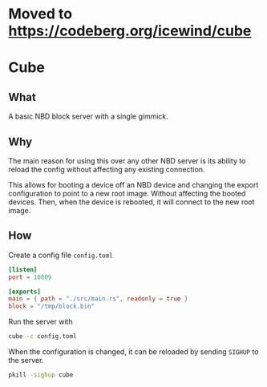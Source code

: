 # Moved to https://codeberg.org/icewind/cube

# Cube

## What

A basic NBD block server with a single gimmick.

## Why

The main reason for using this over any other NBD server is its ability to reload the config without affecting any existing connection.

This allows for booting a device off an NBD device and changing the export configuration to point to a new root image. Without affecting the booted devices.
Then, when the device is rebooted, it will connect to the new root image.

## How

Create a config file `config.toml`

```toml
[listen]
port = 10809

[exports]
main = { path = "./src/main.rs", readonly = true }
block = "/tmp/block.bin"
```

Run the server with

```bash
cube -c config.toml
```

When the configuration is changed, it can be reloaded by sending `SIGHUP` to the server.

```bash
pkill -sighup cube
```
